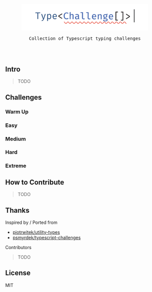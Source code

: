 <p align='center'>
<img src='./screenshots/logo.svg' width='400'/>
</p>

<pre align='center'>
Collection of Typescript typing challenges
</pre>

<br>
<br>

## Intro

> TODO

## Challenges

### Warm Up

### Easy

### Medium

### Hard

### Extreme

## How to Contribute

> TODO

## Thanks

Inspired by / Ported from

- [piotrwitek/utility-types](https://github.com/piotrwitek/utility-types)
- [psmyrdek/typescript-challenges](https://github.com/psmyrdek/typescript-challenges)

Contributors

> TODO


## License

MIT
